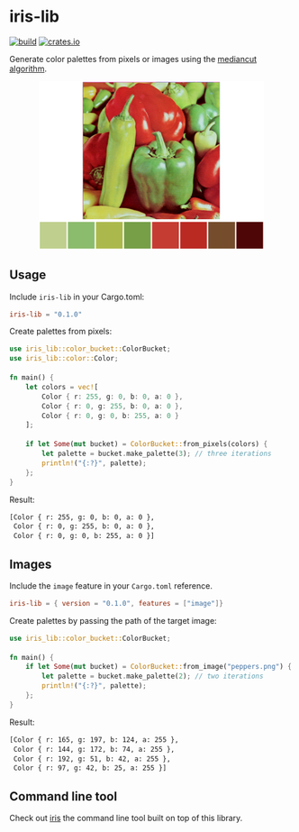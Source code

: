 # iris-lib

[![build](https://github.com/Kaesebrot84/iris-lib/actions/workflows/ci.yml/badge.svg)](https://github.com/Kaesebrot84/iris-lib/actions/workflows/ci.yml)
[![crates.io](https://img.shields.io/crates/v/iris-lib.svg)](https://crates.io/crates/iris-lib)

Generate color palettes from pixels or images using the [mediancut algorithm](https://en.wikipedia.org/wiki/Median_cut).

<p align="center">
    <img src="example_output.png" alt="example_output_image" width="400">
</p>

## Usage

Include `iris-lib` in your Cargo.toml:

```toml
iris-lib = "0.1.0"
```

Create palettes from pixels:

```rust
use iris_lib::color_bucket::ColorBucket;
use iris_lib::color::Color;

fn main() {
    let colors = vec![
        Color { r: 255, g: 0, b: 0, a: 0 },
        Color { r: 0, g: 255, b: 0, a: 0 },
        Color { r: 0, g: 0, b: 255, a: 0 }
    ];

    if let Some(mut bucket) = ColorBucket::from_pixels(colors) {
        let palette = bucket.make_palette(3); // three iterations
        println!("{:?}", palette);
    };
}
```

Result:

```bash
[Color { r: 255, g: 0, b: 0, a: 0 }, 
 Color { r: 0, g: 255, b: 0, a: 0 }, 
 Color { r: 0, g: 0, b: 255, a: 0 }]
```

## Images

Include the `image` feature in your `Cargo.toml` reference.

```toml
iris-lib = { version = "0.1.0", features = ["image"]}
```

Create palettes by passing the path of the target image:

```rust
use iris_lib::color_bucket::ColorBucket;

fn main() {
    if let Some(mut bucket) = ColorBucket::from_image("peppers.png") {
        let palette = bucket.make_palette(2); // two iterations
        println!("{:?}", palette);
    };
}
```

Result:

```bash
[Color { r: 165, g: 197, b: 124, a: 255 }, 
 Color { r: 144, g: 172, b: 74, a: 255 }, 
 Color { r: 192, g: 51, b: 42, a: 255 }, 
 Color { r: 97, g: 42, b: 25, a: 255 }]
```

## Command line tool

Check out [iris](https://github.com/Kaesebrot84/iris) the command line tool built on top of this library.
